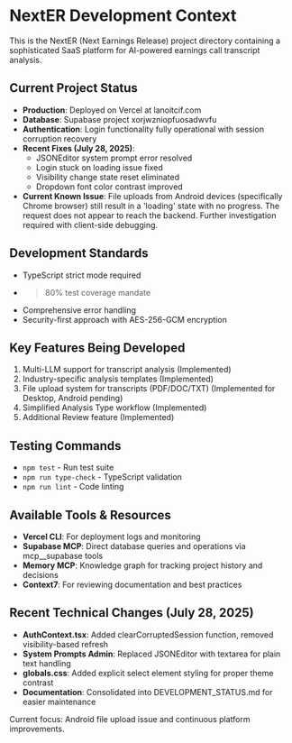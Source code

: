 # NextER Development Context

This is the NextER (Next Earnings Release) project directory containing a sophisticated SaaS platform for AI-powered earnings call transcript analysis.

## Current Project Status
- **Production**: Deployed on Vercel at lanoitcif.com
- **Database**: Supabase project xorjwzniopfuosadwvfu
- **Authentication**: Login functionality fully operational with session corruption recovery
- **Recent Fixes (July 28, 2025)**:
  - JSONEditor system prompt error resolved
  - Login stuck on loading issue fixed
  - Visibility change state reset eliminated
  - Dropdown font color contrast improved
- **Current Known Issue**: File uploads from Android devices (specifically Chrome browser) still result in a 'loading' state with no progress. The request does not appear to reach the backend. Further investigation required with client-side debugging.

## Development Standards
- TypeScript strict mode required
- >80% test coverage mandate
- Comprehensive error handling
- Security-first approach with AES-256-GCM encryption

## Key Features Being Developed
1. Multi-LLM support for transcript analysis (Implemented)
2. Industry-specific analysis templates (Implemented)
3. File upload system for transcripts (PDF/DOC/TXT) (Implemented for Desktop, Android pending)
4. Simplified Analysis Type workflow (Implemented)
5. Additional Review feature (Implemented)

## Testing Commands
- `npm test` - Run test suite
- `npm run type-check` - TypeScript validation  
- `npm run lint` - Code linting

## Available Tools & Resources
- **Vercel CLI**: For deployment logs and monitoring
- **Supabase MCP**: Direct database queries and operations via mcp__supabase tools
- **Memory MCP**: Knowledge graph for tracking project history and decisions
- **Context7**: For reviewing documentation and best practices

## Recent Technical Changes (July 28, 2025)
- **AuthContext.tsx**: Added clearCorruptedSession function, removed visibility-based refresh
- **System Prompts Admin**: Replaced JSONEditor with textarea for plain text handling
- **globals.css**: Added explicit select element styling for proper theme contrast
- **Documentation**: Consolidated into DEVELOPMENT_STATUS.md for easier maintenance

Current focus: Android file upload issue and continuous platform improvements.